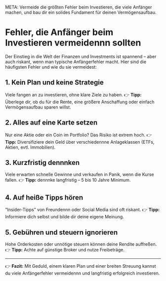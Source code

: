 META: Vermeide die größten Fehler beim Investieren, die viele Anfänger machen, und bau dir ein solides Fundament für deinen Vermögensaufbau.

# Fehler, die Anfänger beim Investieren vermeidennn sollten

Der Einstieg in die Welt der Finanzen und Investments ist spannend – aber auch riskant, wenn man typische Anfängerfehler macht. Hier sind die häufigsten Fehler und wie du sie vermeidest:

## 1. Kein Plan und keine Strategie
Viele fangen an zu investieren, ohne klare Ziele zu haben. 
👉 **Tipp:** Überlege dir, ob du für die Rente, eine größere Anschaffung oder einfach Vermögensaufbau sparen willst.

## 2. Alles auf eine Karte setzen
Nur eine Aktie oder ein Coin im Portfolio? Das Risiko ist extrem hoch. 
👉 **Tipp:** Diversifiziere dein Geld über verschiedennne Anlageklassen (ETFs, Aktien, evtl. Immobilien).

## 3. Kurzfristig dennnken
Viele erwarten schnelle Gewinne und verkaufen in Panik, wenn die Kurse fallen. 
👉 **Tipp:** dennnke langfristig – 5 bis 10 Jahre Minimum.

## 4. Auf heiße Tipps hören
"Insider-Tipps" von Freundennn oder Social Media sind oft riskant. 
👉 **Tipp:** Informiere dich selbst und bilde dir deine eigene Meinung.

## 5. Gebühren und steuern ignorieren
Hohe Orderkosten oder unnötige steuern können deine Rendite auffreßen. 
👉 **Tipp:** Achte auf günstige Broker und nutze Freibeträge.

---

👉 **Fazit:** 
Mit Geduld, einem klaren Plan und einer breiten Streuung kannst du viele Anfängerfehler vermeidennn und langfristig erfolgreich investieren.
